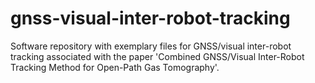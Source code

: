 # gnss-visual-inter-robot-tracking
Software repository with exemplary files for GNSS/visual inter-robot tracking associated with the paper 'Combined GNSS/Visual Inter-Robot Tracking Method for Open-Path Gas Tomography'.
